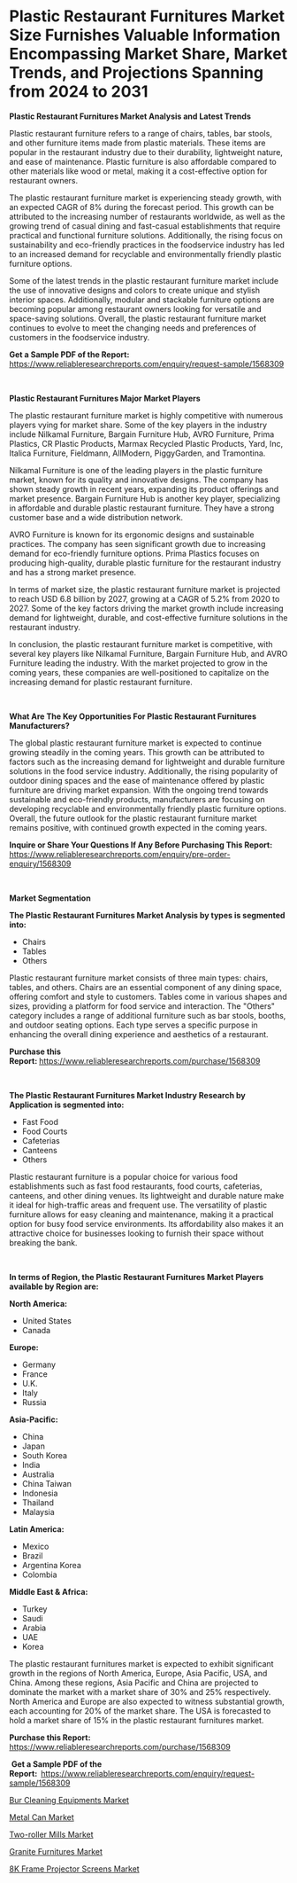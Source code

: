 <p><h1>Plastic Restaurant Furnitures Market Size Furnishes Valuable Information Encompassing Market Share, Market Trends, and Projections Spanning from 2024 to 2031</h1></p><p><strong>Plastic Restaurant Furnitures Market Analysis and Latest Trends</strong></p>
<p><p>Plastic restaurant furniture refers to a range of chairs, tables, bar stools, and other furniture items made from plastic materials. These items are popular in the restaurant industry due to their durability, lightweight nature, and ease of maintenance. Plastic furniture is also affordable compared to other materials like wood or metal, making it a cost-effective option for restaurant owners.</p><p>The plastic restaurant furniture market is experiencing steady growth, with an expected CAGR of 8% during the forecast period. This growth can be attributed to the increasing number of restaurants worldwide, as well as the growing trend of casual dining and fast-casual establishments that require practical and functional furniture solutions. Additionally, the rising focus on sustainability and eco-friendly practices in the foodservice industry has led to an increased demand for recyclable and environmentally friendly plastic furniture options.</p><p>Some of the latest trends in the plastic restaurant furniture market include the use of innovative designs and colors to create unique and stylish interior spaces. Additionally, modular and stackable furniture options are becoming popular among restaurant owners looking for versatile and space-saving solutions. Overall, the plastic restaurant furniture market continues to evolve to meet the changing needs and preferences of customers in the foodservice industry.</p></p>
<p><strong>Get a Sample PDF of the Report:&nbsp;</strong> <a href="https://www.reliableresearchreports.com/enquiry/request-sample/1568309">https://www.reliableresearchreports.com/enquiry/request-sample/1568309</a></p>
<p>&nbsp;</p>
<p><strong>Plastic Restaurant Furnitures Major Market Players</strong></p>
<p><p>The plastic restaurant furniture market is highly competitive with numerous players vying for market share. Some of the key players in the industry include Nilkamal Furniture, Bargain Furniture Hub, AVRO Furniture, Prima Plastics, CR Plastic Products, Marmax Recycled Plastic Products, Yard, Inc, Italica Furniture, Fieldmann, AllModern, PiggyGarden, and Tramontina.</p><p>Nilkamal Furniture is one of the leading players in the plastic furniture market, known for its quality and innovative designs. The company has shown steady growth in recent years, expanding its product offerings and market presence. Bargain Furniture Hub is another key player, specializing in affordable and durable plastic restaurant furniture. They have a strong customer base and a wide distribution network.</p><p>AVRO Furniture is known for its ergonomic designs and sustainable practices. The company has seen significant growth due to increasing demand for eco-friendly furniture options. Prima Plastics focuses on producing high-quality, durable plastic furniture for the restaurant industry and has a strong market presence.</p><p>In terms of market size, the plastic restaurant furniture market is projected to reach USD 6.8 billion by 2027, growing at a CAGR of 5.2% from 2020 to 2027. Some of the key factors driving the market growth include increasing demand for lightweight, durable, and cost-effective furniture solutions in the restaurant industry.</p><p>In conclusion, the plastic restaurant furniture market is competitive, with several key players like Nilkamal Furniture, Bargain Furniture Hub, and AVRO Furniture leading the industry. With the market projected to grow in the coming years, these companies are well-positioned to capitalize on the increasing demand for plastic restaurant furniture.</p></p>
<p>&nbsp;</p>
<p><strong>What Are The Key Opportunities For Plastic Restaurant Furnitures Manufacturers?</strong></p>
<p><p>The global plastic restaurant furniture market is expected to continue growing steadily in the coming years. This growth can be attributed to factors such as the increasing demand for lightweight and durable furniture solutions in the food service industry. Additionally, the rising popularity of outdoor dining spaces and the ease of maintenance offered by plastic furniture are driving market expansion. With the ongoing trend towards sustainable and eco-friendly products, manufacturers are focusing on developing recyclable and environmentally friendly plastic furniture options. Overall, the future outlook for the plastic restaurant furniture market remains positive, with continued growth expected in the coming years.</p></p>
<p><strong>Inquire or Share Your Questions If Any Before Purchasing This Report:</strong> <a href="https://www.reliableresearchreports.com/enquiry/pre-order-enquiry/1568309">https://www.reliableresearchreports.com/enquiry/pre-order-enquiry/1568309</a></p>
<p>&nbsp;</p>
<p><strong>Market Segmentation</strong></p>
<p><strong>The Plastic Restaurant Furnitures Market Analysis by types is segmented into:</strong></p>
<p><ul><li>Chairs</li><li>Tables</li><li>Others</li></ul></p>
<p><p>Plastic restaurant furniture market consists of three main types: chairs, tables, and others. Chairs are an essential component of any dining space, offering comfort and style to customers. Tables come in various shapes and sizes, providing a platform for food service and interaction. The "Others" category includes a range of additional furniture such as bar stools, booths, and outdoor seating options. Each type serves a specific purpose in enhancing the overall dining experience and aesthetics of a restaurant.</p></p>
<p><strong>Purchase this Report:&nbsp;</strong><a href="https://www.reliableresearchreports.com/purchase/1568309">https://www.reliableresearchreports.com/purchase/1568309</a></p>
<p>&nbsp;</p>
<p><strong>The Plastic Restaurant Furnitures Market Industry Research by Application is segmented into:</strong></p>
<p><ul><li>Fast Food</li><li>Food Courts</li><li>Cafeterias</li><li>Canteens</li><li>Others</li></ul></p>
<p><p>Plastic restaurant furniture is a popular choice for various food establishments such as fast food restaurants, food courts, cafeterias, canteens, and other dining venues. Its lightweight and durable nature make it ideal for high-traffic areas and frequent use. The versatility of plastic furniture allows for easy cleaning and maintenance, making it a practical option for busy food service environments. Its affordability also makes it an attractive choice for businesses looking to furnish their space without breaking the bank.</p></p>
<p>&nbsp;</p>
<p><strong>In terms of Region, the Plastic Restaurant Furnitures Market Players available by Region are:</strong></p>
<p>
    <p> <strong> North America: </strong>
        <ul>
            <li>United States</li>
            <li>Canada</li>
        </ul>
        </p> 
    <p> <strong> Europe: </strong>
        <ul>
            <li>Germany</li>
            <li>France</li>
            <li>U.K.</li>
            <li>Italy</li>
            <li>Russia</li>
        </ul>
        </p> 
    <p> <strong> Asia-Pacific: </strong>
        <ul>
            <li>China</li>
            <li>Japan</li>
            <li>South Korea</li>
            <li>India</li>
            <li>Australia</li>
            <li>China Taiwan</li>
            <li>Indonesia</li>
            <li>Thailand</li>
            <li>Malaysia</li>
        </ul>
        </p> 
    <p> <strong> Latin America: </strong>
        <ul>
            <li>Mexico</li>
            <li>Brazil</li>
            <li>Argentina Korea</li>
            <li>Colombia</li>
        </ul>
        </p> 
    <p> <strong> Middle East & Africa: </strong>
        <ul>
            <li>Turkey</li>
            <li>Saudi</li>
            <li>Arabia</li>
            <li>UAE</li>
            <li>Korea</li>
        </ul>
    </p>
    </p>
<p><p>The plastic restaurant furnitures market is expected to exhibit significant growth in the regions of North America, Europe, Asia Pacific, USA, and China. Among these regions, Asia Pacific and China are projected to dominate the market with a market share of 30% and 25% respectively. North America and Europe are also expected to witness substantial growth, each accounting for 20% of the market share. The USA is forecasted to hold a market share of 15% in the plastic restaurant furnitures market.</p></p>
<p><strong>Purchase this Report: </strong><a href="https://www.reliableresearchreports.com/purchase/1568309">https://www.reliableresearchreports.com/purchase/1568309</a></p>
<p>&nbsp;<strong>Get a Sample PDF of the Report:&nbsp;&nbsp;</strong><a href="https://www.reliableresearchreports.com/enquiry/request-sample/1568309">https://www.reliableresearchreports.com/enquiry/request-sample/1568309</a></p>
<p><strong></strong></p>
<p><p><a href="https://github.com/elizabethdagraca/Market-Research-Report-List-2/blob/main/bur-cleaning-equipments-market.md">Bur Cleaning Equipments Market</a></p><p><a href="https://issuu.com/reportprime-2/docs/metal-can-market-size-2030.pptx">Metal Can Market</a></p><p><a href="https://issuu.com/reportprime-2/docs/two-roller-mills-market-size-2030.pptx">Two-roller Mills Market</a></p><p><a href="https://github.com/zjyglelu/Market-Research-Report-List-1/blob/main/granite-furnitures-market.md">Granite Furnitures Market</a></p><p><a href="https://github.com/santosh758595/Market-Research-Report-List-3/blob/main/8k-frame-projector-screens-market.md">8K Frame Projector Screens Market</a></p></p>